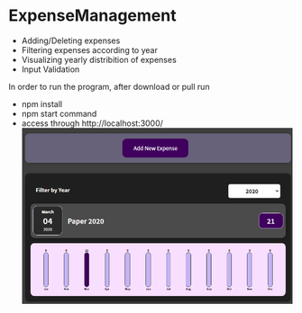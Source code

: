 # ExpenseManagement

- Adding/Deleting expenses 
- Filtering expenses according to year
- Visualizing yearly distribition of expenses
- Input Validation

In order to run the program, after download or pull run 
- npm install 
- npm start command 
- access through http://localhost:3000/
![Image](https://github.com/umutguder/ExpenseManagement/blob/master/Screen.PNG)






